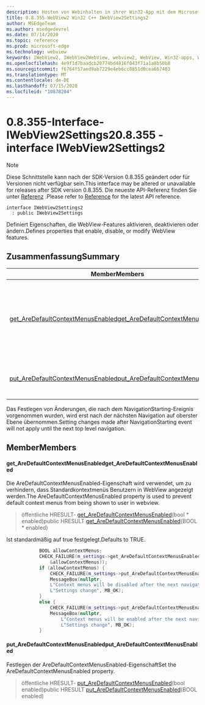 ```yaml
---
description: Hosten von Webinhalten in ihrer Win32-App mit dem Microsoft Edge WebView2-Steuerelement
title: 0.8.355-WebView2 Win32 C++ IWebView2Settings2
author: MSEdgeTeam
ms.author: msedgedevrel
ms.date: 07/14/2020
ms.topic: reference
ms.prod: microsoft-edge
ms.technology: webview
keywords: IWebView2, IWebView2WebView, webview2, WebView, Win32-apps, Win32, Edge
ms.openlocfilehash: 4e9f1d7baadcb20774bd4816f043f71a1a8b50b8
ms.sourcegitcommit: f6764f57aed9ab7229e4eb6cc8851d0cea667403
ms.translationtype: MT
ms.contentlocale: de-DE
ms.lasthandoff: 07/15/2020
ms.locfileid: "10878204"
---
```

# <span data-ttu-id="07343-104">0.8.355-Interface-IWebView2Settings2</span><span class="sxs-lookup"><span data-stu-id="07343-104">0.8.355 - interface IWebView2Settings2</span></span> 

> [!NOTE]
> <span data-ttu-id="07343-105">Diese Schnittstelle kann nach der SDK-Version 0.8.355 geändert oder für Versionen nicht verfügbar sein.</span><span class="sxs-lookup"><span data-stu-id="07343-105">This interface may be altered or unavailable for releases after SDK version 0.8.355.</span></span> <span data-ttu-id="07343-106">Die neueste API-Referenz finden Sie unter [Referenz](../../../webview2-api-reference.md) .</span><span class="sxs-lookup"><span data-stu-id="07343-106">Please refer to [Reference](../../../webview2-api-reference.md) for the latest API reference.</span></span>

```
interface IWebView2Settings2
  : public IWebView2Settings
```

<span data-ttu-id="07343-107">Definiert Eigenschaften, die WebView-Features aktivieren, deaktivieren oder ändern.</span><span class="sxs-lookup"><span data-stu-id="07343-107">Defines properties that enable, disable, or modify WebView features.</span></span>

## <span data-ttu-id="07343-108">Zusammenfassung</span><span class="sxs-lookup"><span data-stu-id="07343-108">Summary</span></span>

 <span data-ttu-id="07343-109">Member</span><span class="sxs-lookup"><span data-stu-id="07343-109">Members</span></span>                        | <span data-ttu-id="07343-110">Beschreibungen</span><span class="sxs-lookup"><span data-stu-id="07343-110">Descriptions</span></span>
--------------------------------|---------------------------------------------
[<span data-ttu-id="07343-111">get_AreDefaultContextMenusEnabled</span><span class="sxs-lookup"><span data-stu-id="07343-111">get_AreDefaultContextMenusEnabled</span></span>](#get_aredefaultcontextmenusenabled) | <span data-ttu-id="07343-112">Die AreDefaultContextMenusEnabled-Eigenschaft wird verwendet, um zu verhindern, dass Standardkontextmenüs Benutzern in WebView angezeigt werden.</span><span class="sxs-lookup"><span data-stu-id="07343-112">The AreDefaultContextMenusEnabled property is used to prevent default context menus from being shown to user in webview.</span></span>
[<span data-ttu-id="07343-113">put_AreDefaultContextMenusEnabled</span><span class="sxs-lookup"><span data-stu-id="07343-113">put_AreDefaultContextMenusEnabled</span></span>](#put_aredefaultcontextmenusenabled) | <span data-ttu-id="07343-114">Festlegen der AreDefaultContextMenusEnabled-Eigenschaft</span><span class="sxs-lookup"><span data-stu-id="07343-114">Set the AreDefaultContextMenusEnabled property.</span></span>

<span data-ttu-id="07343-115">Das Festlegen von Änderungen, die nach dem NavigationStarting-Ereignis vorgenommen wurden, wird erst nach der nächsten Navigation auf oberster Ebene übernommen.</span><span class="sxs-lookup"><span data-stu-id="07343-115">Setting changes made after NavigationStarting event will not apply until the next top level navigation.</span></span>

## <span data-ttu-id="07343-116">Member</span><span class="sxs-lookup"><span data-stu-id="07343-116">Members</span></span>

#### <span data-ttu-id="07343-117">get_AreDefaultContextMenusEnabled</span><span class="sxs-lookup"><span data-stu-id="07343-117">get_AreDefaultContextMenusEnabled</span></span> 

<span data-ttu-id="07343-118">Die AreDefaultContextMenusEnabled-Eigenschaft wird verwendet, um zu verhindern, dass Standardkontextmenüs Benutzern in WebView angezeigt werden.</span><span class="sxs-lookup"><span data-stu-id="07343-118">The AreDefaultContextMenusEnabled property is used to prevent default context menus from being shown to user in webview.</span></span>

> <span data-ttu-id="07343-119">öffentliche HRESULT- [get_AreDefaultContextMenusEnabled](#get_aredefaultcontextmenusenabled)(bool \* enabled)</span><span class="sxs-lookup"><span data-stu-id="07343-119">public HRESULT [get_AreDefaultContextMenusEnabled](#get_aredefaultcontextmenusenabled)(BOOL \* enabled)</span></span>

<span data-ttu-id="07343-120">Ist standardmäßig auf true festgelegt.</span><span class="sxs-lookup"><span data-stu-id="07343-120">Defaults to TRUE.</span></span>

```cpp
            BOOL allowContextMenus;
            CHECK_FAILURE(m_settings->get_AreDefaultContextMenusEnabled(
                &allowContextMenus));
            if (allowContextMenus) {
                CHECK_FAILURE(m_settings->put_AreDefaultContextMenusEnabled(FALSE));
                MessageBox(nullptr,
                L"Context menus will be disabled after the next navigation.",
                L"Settings change", MB_OK);
            }
            else {
                CHECK_FAILURE(m_settings->put_AreDefaultContextMenusEnabled(TRUE));
                MessageBox(nullptr,
                    L"Context menus will be enabled after the next navigation.",
                    L"Settings change", MB_OK);
            }
```

#### <span data-ttu-id="07343-121">put_AreDefaultContextMenusEnabled</span><span class="sxs-lookup"><span data-stu-id="07343-121">put_AreDefaultContextMenusEnabled</span></span> 

<span data-ttu-id="07343-122">Festlegen der AreDefaultContextMenusEnabled-Eigenschaft</span><span class="sxs-lookup"><span data-stu-id="07343-122">Set the AreDefaultContextMenusEnabled property.</span></span>

> <span data-ttu-id="07343-123">öffentliche HRESULT- [put_AreDefaultContextMenusEnabled](#put_aredefaultcontextmenusenabled)(bool enabled)</span><span class="sxs-lookup"><span data-stu-id="07343-123">public HRESULT [put_AreDefaultContextMenusEnabled](#put_aredefaultcontextmenusenabled)(BOOL enabled)</span></span>

